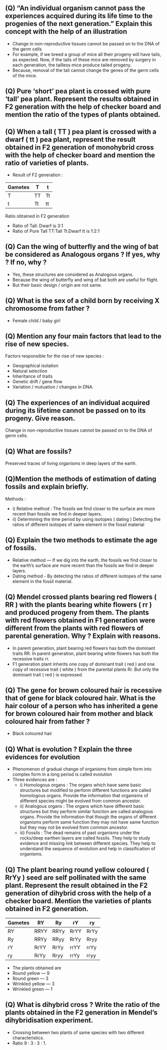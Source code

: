 ## (Q) “An individual organism cannot pass the experiences acquired during its life time to the progenies of the next generation.” Explain this concept with the help of an illustration
* Change in non-reproductive tissues cannot be passed on to the DNA of the germ cells
* For example, if we breed a group of mice all their progeny will have tails, as expected. Now, if the tails of these mice are removed by surgery in each generation, the tailless mice produce tailed progeny.
* Because, removal of the tail cannot change the genes of the germ cells of the mice.
## (Q) Pure ‘short’ pea plant is crossed with pure ‘tall’ pea plant. Represent the results obtained in F2 generation with the help of checker board and mention the ratio of the types of plants obtained.
## (Q) When a tall ( TT ) pea plant is crossed with a dwarf ( tt ) pea plant, represent the result obtained in F2 generation of monohybrid cross with the help of checker board and mention the ratio of varieties of plants.
* Result of F2 generation :

|Gametes| T| t|
|-|-|-|
|T |TT| Tt|
|t |Tt| tt|

Ratio obtained in F2 generation
* Ratio of Tall: Dwarf is 3:1
* Ratio of Pure Tall TT:Tall Tt:Dwarf tt is 1:2:1

## (Q) Can the wing of butterfly and the wing of bat be considered as Analogous organs ? If yes, why ? If no, why ?
* Yes, these structures are considered as Analogous organs.
* Because the wing of butterfly and wing of bat both are useful for flight.
* But their basic design / origin are not same.
## (Q) What is the sex of a child born by receiving X chromosome from father ?
* Female child / baby girl
## (Q) Mention any four main factors that lead to the rise of new species.
Factors responsible for the rise of new species :
* Geographical isolation
* Natural selection
* Inheritance of traits
* Genetic drift / gene flow
* Variation / mutuation / changes in DNA.
## (Q) The experiences of an individual acquired during its lifetime cannot be passed on to its progeny. Give reason.
Change in non-reproductive tissues cannot be passed on to the DNA of germ cells.
## (Q) What are fossils? 
Preserved traces of living organisms in deep layers of the earth. 
## (Q)Mention the methods of estimation of dating fossils and explain briefly.
Methods :
* i) Relative method : The fossils we find closer to the surface are more recent than fossils we find in deeper layers. 
* ii) Determining the time period by using isotopes ( dating ) Detecting the ratios of different isotopes of same element in the fossil
material
## (Q) Explain the two methods to estimate the age of fossils.
* Relative method — If we dig into the earth, the fossils we find closer to the earth’s surface are more recent than the fossils we find in deeper layers. 
* Dating method - By detecting the ratios of different isotopes of the same element in the fossil material.
## (Q) Mendel crossed plants bearing red flowers ( RR ) with the plants bearing white flowers ( rr ) and produced progeny from them. The plants with red flowers obtained in F1 generation were different from the plants with red flowers of parental generation. Why ? Explain with reasons.
* In parent generation, plant bearing red flowers has both the dominant traits RR. In parent generation, plant bearing white flowers has both the recessive traits rr.
* F1 generation plant inherits one copy of dominant trait ( red ) and one copy of recessive trait ( white ) from the parental plants Rr. But only the dominant trait ( red ) is expressed.

## (Q) The gene for brown coloured hair is recessive that of gene for black coloured hair. What is the hair colour of a person who has inherited a gene for brown coloured hair from mother and black coloured hair from father ?
* Black coloured hair 

## (Q) What is evolution ? Explain the three evidences for evolution
* Phenomenon of gradual change of organisms from simple form into complex form in a long period is called evolution
* Three evidences are :
  * i) Homologous organs : The organs which have same basic structures but modified to perform different functions are called homologous organs. Provide the information that organisms of different species might be evolved from common ancestor. 
  * ii) Analogous organs : The organs which have different basic structures but they perform similar function are called analogous organs. Provide the information that though the organs of different organisms perform same function they may not have same function but they may not be evolved from common ancestor. 
  * iii) Fossils : The dead remains of past organisms under the rocks/deep earthen layers are called fossils. They help to study evidence and missing link between different species. They help to understand the sequence of evolution and help in classification of organisms.

## (Q) The plant bearing round yellow coloured ( RrYy ) seed are self pollinated with the same plant. Represent the result obtained in the F2 generation of dihybrid cross with the help of a checker board. Mention the varieties of plants obtained in F2 generation.

|Gametes| RY| Ry| rY| ry|
|-|-|-|-|-|
|RY |RRYY| RRYy| RrYY| RrYy|
|Ry |RRYy| RRyy| RrYy| Rryy|
|rY |RrYY| RrYy| rrYY| rrYy|
|ry |RrYy| Rryy| rrYy| rryy|

* The plants obtained are 
* Round yellow — 9
* Round green — 3
* Wrinkled yellow — 3
* Wrinkled green — 1
## (Q) What is dihybrid cross ? Write the ratio of the plants obtained in the F2 generation in Mendel’s dihybridisation experiment.
* Crossing between two plants of same species with two different characteristics. 
* Ratio 9 : 3 : 3 : 1.



